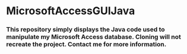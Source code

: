 # MicrosoftAccessGUIJava

<h3> This repository simply displays the Java code used to manipulate my Microsoft Access database. Cloning will not recreate the project. Contact me for more information. <h3>
